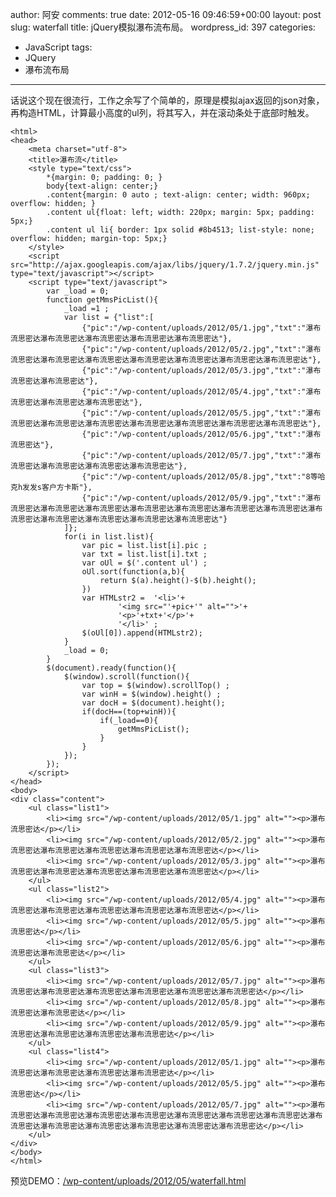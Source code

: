 author: 阿安
comments: true
date: 2012-05-16 09:46:59+00:00
layout: post
slug: waterfall
title: jQuery模拟瀑布流布局。
wordpress_id: 397
categories:
- JavaScript
tags:
- JQuery
- 瀑布流布局
---

话说这个现在很流行，工作之余写了个简单的，原理是模拟ajax返回的json对象，再构造HTML，计算最小高度的ul列，将其写入，并在滚动条处于底部时触发。

    
    
    
    <html>
    <head>
        <meta charset="utf-8">
        <title>瀑布流</title>
        <style type="text/css">
            *{margin: 0; padding: 0; }
            body{text-align: center;}
            .content{margin: 0 auto ; text-align: center; width: 960px; overflow: hidden; }
            .content ul{float: left; width: 220px; margin: 5px; padding: 5px;}
            .content ul li{ border: 1px solid #8b4513; list-style: none; overflow: hidden; margin-top: 5px;}
        </style>
        <script src="http://ajax.googleapis.com/ajax/libs/jquery/1.7.2/jquery.min.js" type="text/javascript"></script>
        <script type="text/javascript">
            var _load = 0;
            function getMmsPicList(){
                _load =1 ;
                var list = {"list":[
                    {"pic":"/wp-content/uploads/2012/05/1.jpg","txt":"瀑布流思密达瀑布流思密达瀑布流思密达瀑布流思密达瀑布流思密达"},
                    {"pic":"/wp-content/uploads/2012/05/2.jpg","txt":"瀑布流思密达瀑布流思密达瀑布流思密达瀑布流思密达瀑布流思密达瀑布流思密达瀑布流思密达"},
                    {"pic":"/wp-content/uploads/2012/05/3.jpg","txt":"瀑布流思密达瀑布流思密达"},
                    {"pic":"/wp-content/uploads/2012/05/4.jpg","txt":"瀑布流思密达瀑布流思密达瀑布流思密达"},
                    {"pic":"/wp-content/uploads/2012/05/5.jpg","txt":"瀑布流思密达瀑布流思密达瀑布流思密达瀑布流思密达瀑布流思密达瀑布流思密达瀑布流思密达"},
                    {"pic":"/wp-content/uploads/2012/05/6.jpg","txt":"瀑布流思密达"},
                    {"pic":"/wp-content/uploads/2012/05/7.jpg","txt":"瀑布流思密达瀑布流思密达瀑布流思密达瀑布流思密达"},
                    {"pic":"/wp-content/uploads/2012/05/8.jpg","txt":"8等哈克h发发s客户方卡斯"},
                    {"pic":"/wp-content/uploads/2012/05/9.jpg","txt":"瀑布流思密达瀑布流思密达瀑布流思密达瀑布流思密达瀑布流思密达瀑布流思密达瀑布流思密达瀑布流思密达瀑布流思密达瀑布流思密达瀑布流思密达瀑布流思密达"}
                ]};
                for(i in list.list){
                    var pic = list.list[i].pic ;
                    var txt = list.list[i].txt ;
                    var oUl = $('.content ul') ;
                    oUl.sort(function(a,b){
                        return $(a).height()-$(b).height();
                    })
                    var HTMLstr2 =  '<li>'+
                            '<img src="'+pic+'" alt="">'+
                            '<p>'+txt+'</p>'+
                            '</li>' ;
                    $(oUl[0]).append(HTMLstr2);
                }
                _load = 0;
            }
            $(document).ready(function(){
                $(window).scroll(function(){
                    var top = $(window).scrollTop() ;
                    var winH = $(window).height() ;
                    var docH = $(document).height();
                    if(docH==(top+winH)){
                        if(_load==0){
                            getMmsPicList();
                        }
                    }
                });
            });
        </script>
    </head>
    <body>
    <div class="content">
        <ul class="list1">
            <li><img src="/wp-content/uploads/2012/05/1.jpg" alt=""><p>瀑布流思密达</p></li>
            <li><img src="/wp-content/uploads/2012/05/2.jpg" alt=""><p>瀑布流思密达瀑布流思密达瀑布流思密达瀑布流思密达瀑布流思密达</p></li>
            <li><img src="/wp-content/uploads/2012/05/3.jpg" alt=""><p>瀑布流思密达瀑布流思密达瀑布流思密达瀑布流思密达瀑布流思密达</p></li>
        </ul>
        <ul class="list2">
            <li><img src="/wp-content/uploads/2012/05/4.jpg" alt=""><p>瀑布流思密达瀑布流思密达瀑布流思密达瀑布流思密达瀑布流思密达</p></li>
            <li><img src="/wp-content/uploads/2012/05/5.jpg" alt=""><p>瀑布流思密达</p></li>
            <li><img src="/wp-content/uploads/2012/05/6.jpg" alt=""><p>瀑布流思密达瀑布流思密达</p></li>
        </ul>
        <ul class="list3">
            <li><img src="/wp-content/uploads/2012/05/7.jpg" alt=""><p>瀑布流思密达瀑布流思密达瀑布流思密达瀑布流思密达瀑布流思密达瀑布流思密达</p></li>
            <li><img src="/wp-content/uploads/2012/05/8.jpg" alt=""><p>瀑布流思密达瀑布流思密达</p></li>
            <li><img src="/wp-content/uploads/2012/05/9.jpg" alt=""><p>瀑布流思密达瀑布流思密达瀑布流思密达瀑布流思密达</p></li>
        </ul>
        <ul class="list4">
            <li><img src="/wp-content/uploads/2012/05/1.jpg" alt=""><p>瀑布流思密达瀑布流思密达瀑布流思密达瀑布流思密达</p></li>
            <li><img src="/wp-content/uploads/2012/05/5.jpg" alt=""><p>瀑布流思密达</p></li>
            <li><img src="/wp-content/uploads/2012/05/7.jpg" alt=""><p>瀑布流思密达瀑布流思密达瀑布流思密达瀑布流思密达瀑布流思密达瀑布流思密达瀑布流思密达瀑布流思密达瀑布流思密达瀑布流思密达瀑布流思密达瀑布流思密达瀑布流思密达</p></li>
        </ul>
    </div>
    </body>
    </html>
    



预览DEMO：[/wp-content/uploads/2012/05/waterfall.html](/wp-content/uploads/2012/05/waterfall.html)
